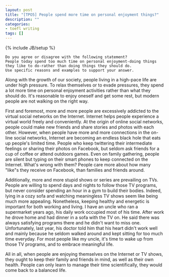```yaml
---
layout: post
title: "[TPO5] People spend more time on personal enjoyment things?"
description: ""
categories:
- toefl writing
tags: []
---
```

{% include JB/setup %}

	Do you agree or disagree with the following statement? 
	People today spend too much time on personal enjoyment-doing things they like to do-rather than doing things they should do. 
	Use specific reasons and examples to support your answer.
	
	
Along with the growth of our society, people living in a high-pace life are under high pressure. To relax themselves or to evade pressures, they spend a lot more time on personal enjoyment activities rather than what they should do. It's reasonable to enjoy oneself and get some rest, but modern people are not walking on the right way.
	
First and foremost, more and more people are excessively addicted to the virtual social networks on the Internet. Internet helps people experience a virtual world freely and conveniently. At the origin of online social networks, people could make new friends and share stories and photos with each other. However, when people have more and more connections in the on-line social networks, Internet are becoming an endless black hole that eats up people's limited time. People who keep twittering their intermediate feelings or sharing their photos on Facebook, but seldom ask friends for a cup of coffee or attend outdoors games. Even on family gathering, people are silent but typing on their smart phones to keep connected on the Internet. What's wrong with them? People care more about how many "like"s they receive on Facebook, than families and friends around.
	
Additionally, more and more stupid shows or series are prevailing on TVs. People are willing to spend days and nights to follow those TV programs, but never consider spending an hour in a gym to build their bodies. Indeed, lying in a cozy sofa and watching meaningless TV shows seem like being much more appealing. Nonetheless, keeping healthy and energetic is important for both working and living. I have an uncle who ran a supermarket years ago, his daily work occupied most of his time. After work he drove home and had dinner in a sofa with the TV on. He said there was always satisfying programs there and he didn't want to miss one. Unfortunately, last year, his doctor told him that his heart didn't work well and mainly because he seldom walked around and kept sitting for too much time everyday. For most people like my uncle, it's time to wake up from those TV programs, and to embrace meaningful life.
	
All in all, when people are enjoying themselves on the Internet or TV shows, they ought to keep their family and friends in mind, as well as their own health. People can only learn to manage their time scientifically, they would come back to a balanced life.
	
	